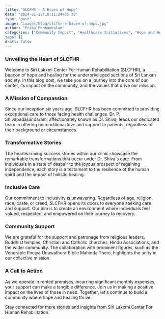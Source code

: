 ```yaml
---
title: "SLCFHR - A Haven of Hope"
date: "2024-01-28T10:11:24+05:30"
type: "post"
image: "images/blog/slcfhr-a-haven-of-hope.jpg"
author: "Praba Ponnambalam"
categories: ["Community Impact", "Healthcare Initiatives", "Hope and Healing"]
tags: []
draft: false
---
```


### Unveiling the Heart of SLCFHR

Welcome to Siri Lakxmi Center For Human Rehabilitation (SLCFHR), a beacon of hope and healing for the underprivileged sections of Sri Lankan society. In this blog post, we take you on a journey into the core of our center, its impact on the community, and the values that drive our mission.

### A Mission of Compassion

Since our inception six years ago, SLCFHR has been committed to providing exceptional care to those facing health challenges. Dr. P. Shivapadasundaram, affectionately known as Dr. Shiva, leads our dedicated team in offering unconditional love and support to patients, regardless of their background or circumstances.

### Transformative Stories

The heartwarming success stories within our clinic showcase the remarkable transformations that occur under Dr. Shiva's care. From individuals in a state of despair to the joyous prospect of regaining independence, each story is a testament to the resilience of the human spirit and the impact of holistic healing.

### Inclusive Care

Our commitment to inclusivity is unwavering. Regardless of age, religion, race, caste, or creed, SLCFHR opens its doors to everyone seeking care and support. Our aim is to create an environment where individuals feel valued, respected, and empowered on their journey to recovery.

### Community Support

We are grateful for the support and patronage from religious leaders, Buddhist temples, Christian and Catholic churches, Hindu Associations, and the wider community. The collaboration with prominent figures, such as the Venerable Poojya Unuwathura Bibile Mahinda Thero, highlights the unity in our collective mission.

### A Call to Action

As we operate in rented premises, incurring significant monthly expenses, your support can make a tangible difference. Join us in making a positive impact on the lives of those in need. Together, let's continue to build a community where hope and healing thrive.

Stay connected for more stories and insights from Siri Lakxmi Center For Human Rehabilitation.
